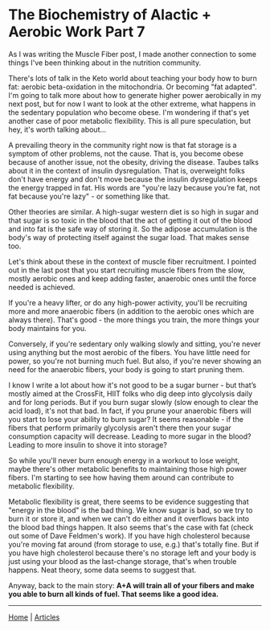 # The Biochemistry of Alactic + Aerobic Work Part 7

As I was writing the Muscle Fiber post, I made another connection to some things I've been thinking about in the nutrition community.

There's lots of talk in the Keto world about teaching your body how to burn fat: aerobic beta-oxidation in the mitochondria. Or becoming "fat adapted". I'm going to talk more about how to generate higher power aerobically in my next post, but for now I want to look at the other extreme, what happens in the sedentary population who become obese. I'm wondering if that's yet another case of poor metabolic flexibility. This is all pure speculation, but hey, it's worth talking about...

A prevailing theory in the community right now is that fat storage is a symptom of other problems, not the cause. That is, you become obese because of another issue, not the obesity, driving the disease. Taubes talks about it in the context of insulin dysregulation. That is, overweight folks don't have energy and don't move because the insulin dysregulation keeps the energy trapped in fat. His words are "you're lazy because you’re fat, not fat because you're lazy" - or something like that.

Other theories are similar. A high-sugar western diet is so high in sugar and that sugar is so toxic in the blood that the act of getting it out of the blood and into fat is the safe way of storing it. So the adipose accumulation is the body's way of protecting itself against the sugar load. That makes sense too.

Let's think about these in the context of muscle fiber recruitment. I pointed out in the last post that you start recruiting muscle fibers from the slow, mostly aerobic ones and keep adding faster, anaerobic ones until the force needed is achieved.

If you're a heavy lifter, or do any high-power activity, you'll be recruiting more and more anaerobic fibers (in addition to the aerobic ones which are always there). That's good - the more things you train, the more things your body maintains for you.

Conversely, if you're sedentary only walking slowly and sitting, you're never using anything but the most aerobic of the fibers. You have little need for power, so you're not burning much fuel. But also, if you're never showing an need for the anaerobic fibers, your body is going to start pruning them.

I know I write a lot about how it's not good to be a sugar burner - but that’s mostly aimed at the CrossFit, HIIT folks who dig deep into glycolysis daily and for long periods. But if you burn sugar slowly (slow enough to clear the acid load), it's not that bad. In fact, if you prune your anaerobic fibers will you start to lose your ability to burn sugar? It seems reasonable - if the fibers that perform primarily glycolysis aren't there then your sugar consumption capacity will decrease. Leading to more sugar in the blood? Leading to more insulin to shove it into storage?

So while you'll never burn enough energy in a workout to lose weight, maybe there's other metabolic benefits to maintaining those high power fibers. I'm starting to see how having them around can contribute to metabolic flexibility.

Metabolic flexibility is great, there seems to be evidence suggesting that "energy in the blood" is the bad thing. We know sugar is bad, so we try to burn it or store it, and when we can't do either and it overflows back into the blood bad things happen. It also seems that's the case with fat (check out some of Dave Feldmen's work). If you have high cholesterol because you're moving fat around (from storage to use, e.g.) that's totally fine. But if you have high cholesterol because there's no storage left and your body is just using your blood as the last-change storage, that's when trouble happens. Neat theory, some data seems to suggest that.

Anyway, back to the main story: **A+A will train all of your fibers and make you able to burn all kinds of fuel. That seems like a good idea.**

----

[Home](../index.md) | [Articles](../articles.md)